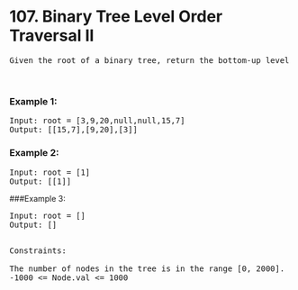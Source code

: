 # 107. Binary Tree Level Order Traversal II

<pre>Given the root of a binary tree, return the bottom-up level order traversal of its nodes' values. (i.e., from left to right, level by level from leaf to root).

 </pre>

### Example 1:


<pre>Input: root = [3,9,20,null,null,15,7]
Output: [[15,7],[9,20],[3]]</pre>

### Example 2:

<pre>Input: root = [1]
Output: [[1]]</pre>

###Example 3:

<pre>Input: root = []
Output: []
 </pre>

<pre>Constraints:

The number of nodes in the tree is in the range [0, 2000].
-1000 <= Node.val <= 1000</pre>
